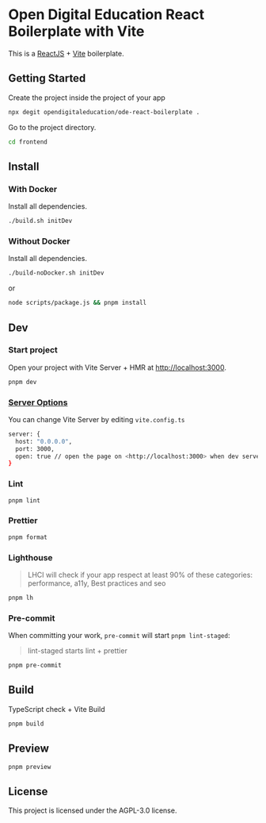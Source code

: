 # Open Digital Education React Boilerplate with Vite

This is a [ReactJS](https://reactjs.org) + [Vite](https://vitejs.dev) boilerplate.

## Getting Started

Create the project inside the project of your app

```bash
npx degit opendigitaleducation/ode-react-boilerplate .
```

Go to the project directory.

```bash
cd frontend
```

## Install

### With Docker

Install all dependencies.

```bash
./build.sh initDev
```

### Without Docker

Install all dependencies.

```bash
./build-noDocker.sh initDev
```

or

```bash
node scripts/package.js && pnpm install
```

## Dev

### Start project

Open your project with Vite Server + HMR at <http://localhost:3000>.

```bash
pnpm dev
```

### [Server Options](https://vitejs.dev/config/server-options.html)

You can change Vite Server by editing `vite.config.ts`

```bash
server: {
  host: "0.0.0.0",
  port: 3000,
  open: true // open the page on <http://localhost:3000> when dev server starts.
}
```

### Lint

```bash
pnpm lint
```

### Prettier

```bash
pnpm format
```

### Lighthouse

> LHCI will check if your app respect at least 90% of these categories: performance, a11y, Best practices and seo

```bash
pnpm lh
```

### Pre-commit

When committing your work, `pre-commit` will start `pnpm lint-staged`:

> lint-staged starts lint + prettier

```bash
pnpm pre-commit
```

## Build

TypeScript check + Vite Build

```bash
pnpm build
```

## Preview

```bash
pnpm preview
```

## License

This project is licensed under the AGPL-3.0 license.
